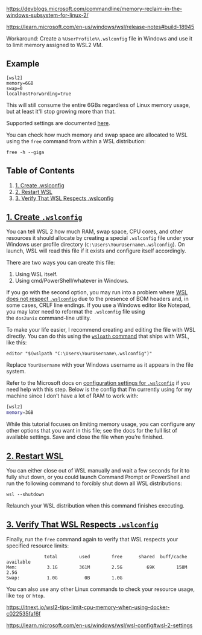 
https://devblogs.microsoft.com/commandline/memory-reclaim-in-the-windows-subsystem-for-linux-2/


https://learn.microsoft.com/en-us/windows/wsl/release-notes#build-18945





Workaround: Create a `%UserProfile%\.wslconfig` file in Windows and use it to limit memory assigned to WSL2 VM.

## Example

```
[wsl2]
memory=6GB
swap=0
localhostForwarding=true
```

This will still consume the entire 6GBs regardless of Linux memory usage, but at least it'll stop growing more than that.

Supported settings are documented [here](https://docs.microsoft.com/en-us/windows/wsl/release-notes#build-18945).



You can check how much memory and swap space are allocated to WSL using the `free` command from within a WSL distribution:
```
free -h --giga
```


## Table of Contents

1.  [1. Create .wslconfig](https://www.aleksandrhovhannisyan.com/blog/limiting-memory-usage-in-wsl-2/#1-create-wslconfig)
2.  [2. Restart WSL](https://www.aleksandrhovhannisyan.com/blog/limiting-memory-usage-in-wsl-2/#2-restart-wsl)
3.  [3. Verify That WSL Respects .wslconfig](https://www.aleksandrhovhannisyan.com/blog/limiting-memory-usage-in-wsl-2/#3-verify-that-wsl-respects-wslconfig)

## [1. Create `.wslconfig`](https://www.aleksandrhovhannisyan.com/blog/limiting-memory-usage-in-wsl-2/#1-create-wslconfig)

You can tell WSL 2 how much RAM, swap space, CPU cores, and other resources it should allocate by creating a special `.wslconfig` file under your Windows user profile directory (`C:\Users\YourUsername\.wslconfig`). On launch, WSL will read this file if it exists and configure itself accordingly.

There are two ways you can create this file:

1.  Using WSL itself.
2.  Using cmd/PowerShell/whatever in Windows.

If you go with the second option, you may run into a problem where [WSL does not respect `.wslconfig`](https://superuser.com/a/1697991/910187) due to the presence of BOM headers and, in some cases, CRLF line endings. If you use a Windows editor like Notepad, you may later need to reformat the `.wslconfig` file using the `dos2unix` command-line utility.

To make your life easier, I recommend creating and editing the file with WSL directly. You can do this using the [`wslpath` command](https://devblogs.microsoft.com/commandline/windows10v1803/#interoperability) that ships with WSL, like this:

```plaintext
editor "$(wslpath "C:\Users\YourUsername\.wslconfig")"
```

Replace `YourUsername` with your Windows username as it appears in the file system.

Refer to the Microsoft docs on [configuration settings for `.wslconfig`](https://docs.microsoft.com/en-us/windows/wsl/wsl-config#configuration-setting-for-wslconfig) if you need help with this step. Below is the config that I’m currently using for my machine since I don’t have a lot of RAM to work with:

```bash
[wsl2]
memory=3GB
```

While this tutorial focuses on limiting memory usage, you can configure any other options that you want in this file; see the docs for the full list of available settings. Save and close the file when you’re finished.

## [2. Restart WSL](https://www.aleksandrhovhannisyan.com/blog/limiting-memory-usage-in-wsl-2/#2-restart-wsl)

You can either close out of WSL manually and wait a few seconds for it to fully shut down, or you could launch Command Prompt or PowerShell and run the following command to forcibly shut down all WSL distributions:

```plaintext
wsl --shutdown
```

Relaunch your WSL distribution when this command finishes executing.

## [3. Verify That WSL Respects `.wslconfig`](https://www.aleksandrhovhannisyan.com/blog/limiting-memory-usage-in-wsl-2/#3-verify-that-wsl-respects-wslconfig)

Finally, run the `free` command again to verify that WSL respects your specified resource limits:

```plaintext
              total        used        free      shared  buff/cache   available
Mem:           3.1G        361M        2.5G         69K        158M        2.5G
Swap:          1.0G          0B        1.0G
```

You can also use any other Linux commands to check your resource usage, like `top` or `htop`.


https://itnext.io/wsl2-tips-limit-cpu-memory-when-using-docker-c022535faf6f

https://learn.microsoft.com/en-us/windows/wsl/wsl-config#wsl-2-settings

